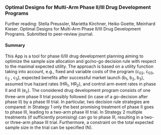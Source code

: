 ### Optimal Designs for Multi-Arm Phase II/III Drug Development Programs

Further reading: Stella Preussler, Marietta Kirchner, Heiko Goette, Meinhard Kieser. Optimal  Designs for Multi-Arm Phase II/III Drug Development Programs. Submitted to peer-review journal.

#### Summary
This App is a tool for phase II/III drug development planning aiming to optimize the sample size allocation and go/no-go decision rule with respect to the maximal expected utility. The approach is based on a utility function taking into account, e.g., fixed and variable costs of the program (c<sub>02</sub>, c<sub>03</sub>, c<sub>2</sub> , c<sub>3</sub>), expected benefits after successful market launch (b<sub>1</sub>, b<sub>2</sub>, b<sub>3</sub>), assumed true hazard rates (HR<sub>1</sub>, HR<sub>2</sub>), and control arm event rates in phase II and III (e<sub>c</sub>). The considered drug development program consists of one three-arm phase II trial possibly followed (in case of a go-decision after phase II) by a phase III trial.
In particular, two decision rule strategies are compared: in Strategy 1 only the best promising treatment of phase II goes to phase III, leading to a two-arm phase III trial. In Strategy 2 multiple treatments (if sufficiently promising) can go to phase III, resulting in a two- or three-arm phase III trial. Furthermore, a constraint on the total expected sample size in the trial can be specified (N).


